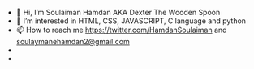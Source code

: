 - 👋 Hi, I’m Soulaiman Hamdan AKA Dexter The Wooden Spoon
- 👀 I’m interested in HTML, CSS, JAVASCRIPT, C language and python
- 📫 How to reach me https://twitter.com/HamdanSoulaiman and soulaymanehamdan2@gmail.com
- <!--🌱 I’m currently learning JAVASCRIPT -->
- <!--- - 💞️ I’m looking to collaborate on ... (this should be in the 4th line)--->
<!---
Dexter88xD/Dexter88xD is a ✨ special ✨ repository because its `README.md` (this file) appears on your GitHub profile.
You can click the Preview link to take a look at your changes.
--->
